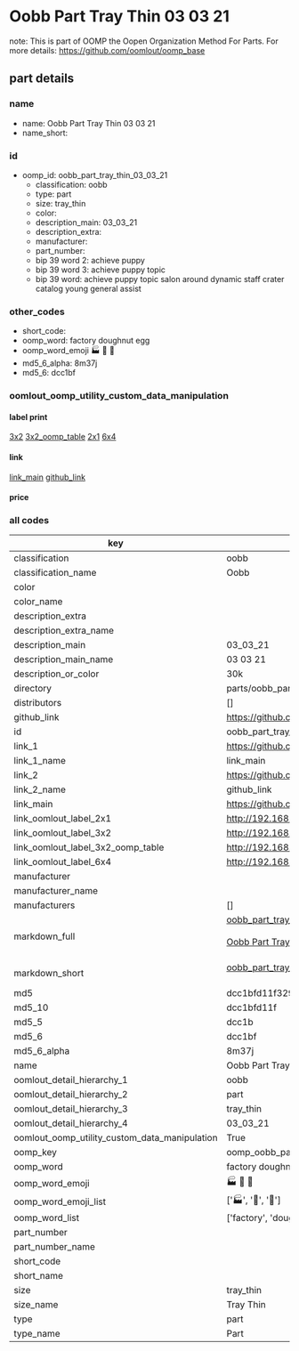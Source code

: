 # Oobb Part Tray Thin 03 03 21  

note: This is part of OOMP the Oopen Organization Method For Parts. For more details: https://github.com/oomlout/oomp_base

##  part details





### name
* name: Oobb Part Tray Thin 03 03 21
* name_short: 
### id
* oomp_id: oobb_part_tray_thin_03_03_21
  * classification: oobb
  * type: part
  * size: tray_thin
  * color: 
  * description_main: 03_03_21
  * description_extra: 
  * manufacturer: 
  * part_number: 
  * bip 39 word 2: achieve puppy
  * bip 39 word 3: achieve puppy topic
  * bip 39 word: achieve puppy topic salon around dynamic staff crater catalog young general assist

### other_codes
* short_code: 
* oomp_word: factory doughnut egg
* oomp_word_emoji :factory: :doughnut: :egg:
* md5_6_alpha: 8m37j
* md5_6: dcc1bf






### oomlout_oomp_utility_custom_data_manipulation
#### label print
[3x2](http://192.168.1.245:1112/?label=oomp%208m37j)
[3x2_oomp_table](http://192.168.1.107:1112/?label=oomp%208m37j)
[2x1](http://192.168.1.242:1112/?label=oomp%208m37j)
[6x4](http://192.168.1.55:1112/?label=oomp%208m37j)    

#### link

[link_main](https://github.com/oomlout/oomlout_oomp_current_version_messy/tree/main/parts/oobb_part_tray_thin_03_03_21) [github_link](https://github.com/oomlout/oomlout_oomp_part_src/tree/main/parts/oobb_part_tray_thin_03_03_21)                             

#### price







### all codes 
| key | value |  
| --- | --- |  
| classification | oobb |  
| classification_name | Oobb |  
| color |  |  
| color_name |  |  
| description_extra |  |  
| description_extra_name |  |  
| description_main | 03_03_21 |  
| description_main_name | 03 03 21 |  
| description_or_color | 30k |  
| directory | parts/oobb_part_tray_thin_03_03_21 |  
| distributors | [] |  
| github_link | https://github.com/oomlout/oomlout_oomp_part_src/tree/main/parts/oobb_part_tray_thin_03_03_21 |  
| id | oobb_part_tray_thin_03_03_21 |  
| link_1 | https://github.com/oomlout/oomlout_oomp_current_version_messy/tree/main/parts/oobb_part_tray_thin_03_03_21 |  
| link_1_name | link_main |  
| link_2 | https://github.com/oomlout/oomlout_oomp_part_src/tree/main/parts/oobb_part_tray_thin_03_03_21 |  
| link_2_name | github_link |  
| link_main | https://github.com/oomlout/oomlout_oomp_current_version_messy/tree/main/parts/oobb_part_tray_thin_03_03_21 |  
| link_oomlout_label_2x1 | http://192.168.1.242:1112/?label=oomp%208m37j |  
| link_oomlout_label_3x2 | http://192.168.1.245:1112/?label=oomp%208m37j |  
| link_oomlout_label_3x2_oomp_table | http://192.168.1.107:1112/?label=oomp%208m37j |  
| link_oomlout_label_6x4 | http://192.168.1.55:1112/?label=oomp%208m37j |  
| manufacturer |  |  
| manufacturer_name |  |  
| manufacturers | [] |  
| markdown_full | [oobb_part_tray_thin_03_03_21](https://github.com/oomlout/oomlout_oomp_current_version_messy/tree/main/parts/oobb_part_tray_thin_03_03_21)<br>[](https://github.com/oomlout/oomlout_oomp_current_version_messy/tree/main/parts/oobb_part_tray_thin_03_03_21)<br>[Oobb Part Tray Thin 03 03 21](https://github.com/oomlout/oomlout_oomp_current_version_messy/tree/main/parts/oobb_part_tray_thin_03_03_21)<br><br> |  
| markdown_short | [oobb_part_tray_thin_03_03_21](https://github.com/oomlout/oomlout_oomp_current_version_messy/tree/main/parts/oobb_part_tray_thin_03_03_21)<br><br> |  
| md5 | dcc1bfd11f329a8113061be9ca2b800e |  
| md5_10 | dcc1bfd11f |  
| md5_5 | dcc1b |  
| md5_6 | dcc1bf |  
| md5_6_alpha | 8m37j |  
| name | Oobb Part Tray Thin 03 03 21 |  
| oomlout_detail_hierarchy_1 | oobb |  
| oomlout_detail_hierarchy_2 | part |  
| oomlout_detail_hierarchy_3 | tray_thin |  
| oomlout_detail_hierarchy_4 | 03_03_21 |  
| oomlout_oomp_utility_custom_data_manipulation | True |  
| oomp_key | oomp_oobb_part_tray_thin_03_03_21 |  
| oomp_word | factory doughnut egg |  
| oomp_word_emoji | :factory: :doughnut: :egg: |  
| oomp_word_emoji_list | [':factory:', ':doughnut:', ':egg:'] |  
| oomp_word_list | ['factory', 'doughnut', 'egg'] |  
| part_number |  |  
| part_number_name |  |  
| short_code |  |  
| short_name |  |  
| size | tray_thin |  
| size_name | Tray Thin |  
| type | part |  
| type_name | Part |  
